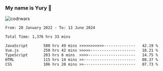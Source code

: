 ### My name is Yury 👋 
![codrwars](https://www.codewars.com/users/litury/badges/micro) 


<!--START_SECTION:waka-->

```txt
From: 28 January 2022 - To: 13 June 2024

Total Time: 1,376 hrs 33 mins

JavaScript       580 hrs 49 mins >>>>>>>>>>>--------------   42.19 %
Vue.js           250 hrs 42 mins >>>>>--------------------   18.21 %
TypeScript       203 hrs 6 mins  >>>>---------------------   14.75 %
HTML             115 hrs 14 mins >>-----------------------   08.37 %
CSS              106 hrs 20 mins >>-----------------------   07.73 %
```

<!--END_SECTION:waka-->

